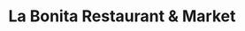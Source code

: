 ---
title: "La Bonita Restaurant & Market"
url: /bloomington/la-bonita-restaurant-and-market/
shop: supermarket
---